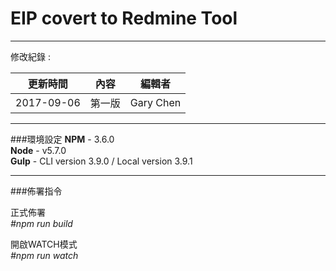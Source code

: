 EIP covert to Redmine Tool
=============

---

修改紀錄 :  

| 更新時間 | 內容 | 編輯者 |
| --- | --- | --- |
| 2017-09-06 | 第一版 | Gary Chen |

---

###環境設定
__NPM__ - 3.6.0  
__Node__ - v5.7.0  
__Gulp__ - CLI version 3.9.0 / Local version 3.9.1  

---

###佈署指令

正式佈署  
_#npm run build_ 

開啟WATCH模式  
_#npm run watch_  
